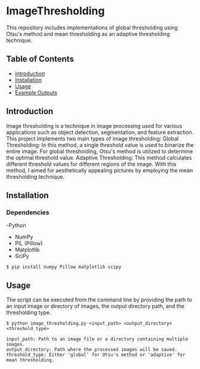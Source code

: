 # ImageThresholding
This repository includes implementations of global thresholding using Otsu's method and mean thresholding as an adaptive thresholding technique.


## Table of Contents
- [Introduction](#introduction)
- [Installation](#installation)
- [Usage](#usage)
- [Example Outputs](#example-outputs)

## Introduction 

Image thresholding is a technique in image processing used for various applications such as object detection, segmentation, and feature extraction. This project implements two main types of image thresholding:
		Global Thresholding: In this method, a single threshold value is used to binarize the entire image. For global thresholding, Otsu's method is utilized to determine the optimal threshold value. 
		Adaptive Thresholding: This method calculates different threshold values for different regions of the image. With this method, I aimed for aesthetically appealing pictures by employing the mean thresholding technique. 

## Installation

### Dependencies

-Python
- NumPy
- PIL (Pillow)
- Matplotlib
- SciPy


```
$ pip install numpy Pillow matplotlib scipy
```

        
## Usage

The script can be executed from the command line by providing the path to an input image or directory of images, the output directory path, and the thresholding type.

```
$ python image_thresholding.py <input_path> <output_directory> <threshold_type>
```

	input_path: Path to an image file or a directory containing multiple images.
	output_directory: Path where the processed images will be saved.
	threshold_type: Either 'global' for Otsu's method or 'adaptive' for mean thresholding.




